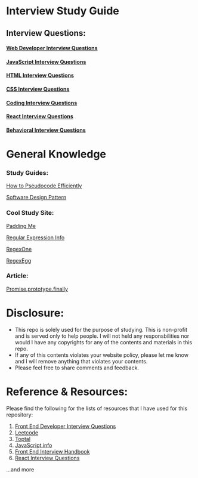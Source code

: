 # Interview Study Guide

## Interview Questions:

#### [Web Developer Interview Questions](/interview-questions/questions/web-developer-interview-questions.md)
#### [JavaScript Interview Questions](/interview-questions/questions/javascript-interview-questions.md)
#### [HTML Interview Questions](/interview-questions/questions/html-interview-questions.md)
#### [CSS Interview Questions](/interview-questions/questions/css-questions.md)
#### [Coding Interview Questions](/interview-questions/questions/coding--interview-questions.md)
#### [React Interview Questions](/interview-questions/questions/react-interview-questions.md)
#### [Behavioral Interview Questions](/interview-questions/questions/behavioral-interview-questions.md)


# General Knowledge

### Study Guides:

[How to Pseudocode Efficiently](/basic-cs/pseudocode/how-to-pseudo-code.md)

[Software Design Pattern](/basic-cs/software-design-pattern.md)


### Cool Study Site:
[Padding Me](https://github.com/paddingme/Front-end-Web-Development-Interview-Question)

[Regular Expression Info](https://www.regular-expressions.info/)

[RegexOne](https://regexone.com/)

[RegexEgg](http://www.rexegg.com/)


### Article: 
[Promise.prototype.finally](http://thecodebarbarian.com/using-promise-finally-in-node-js.html)


# Disclosure:
- This repo is solely used for the purpose of studying. 
This is non-profit and is served only to help people.
I will not held any responsbilities nor would I have any copyrights for any of the contents and materials in this repo.
- If any of this contents violates your website policy, 
please let me know and I will remove anything that violates your contents.
- Please feel free to share comments and feedback.

# Reference & Resources:
Please find the following for the lists of resources that I have used for this repository:
1. [Front End Developer Interview Questions](https://github.com/h5bp/Front-end-Developer-Interview-Questions)
2. [Leetcode](https://www.leetcode.com)
3. [Toptal](https://www.toptal.com/javascript/interview-questions)
4. [JavaScript.info](https://javascript.info/)
5. [Front End Interview Handbook](https://github.com/yangshun/front-end-interview-handbook#create-a-for-loop-that-iterates-up-to-100-while-outputting-fizz-at-multiples-of-3-buzz-at-multiples-of-5-and-fizzbuzz-at-multiples-of-3-and-5)
6. [React Interview Questions](https://github.com/Pau1fitz/react-interview)

  ...and more

